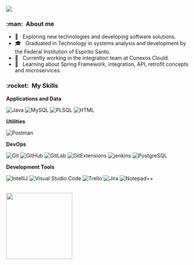 
![](https://komarev.com/ghpvc/?username=wallaks&color=006bed)

<h3> :man: &nbsp;About me </h3>

- 🤔 &nbsp; Exploring new technologies and developing software solutions.
- 🎓 &nbsp; Graduated in Technology in systems analysis and development by the Federal Institution of Espirito Santo.
- 💼 &nbsp; Currently working in the integration team at Conexos Clould.
- 🌱 &nbsp; Learning about Spring Framework, integration, API, retrofit concepts and microservices.

<h3> :rocket: &nbsp;My Skills </h3>

**Applications and Data**

  ![Java](https://img.shields.io/badge/-Java-333333?style=flat&logo=Java&logoColor=007396)
  ![MySQL](https://img.shields.io/badge/-MySQL-333333?style=flat&logo=mysql)
  ![PLSQL](https://img.shields.io/badge/-PLSQL-333333?style=flat&logo=plsql)
  ![HTML](https://img.shields.io/badge/-HTML-333333?style=flat&logo=HTML)

**Utilities**

  ![Postman](https://img.shields.io/badge/-Postman-333333?style=flat&logo=postman)

**DevOps**

  ![Git](https://img.shields.io/badge/-Git-333333?style=flat&logo=git)
  ![GitHub](https://img.shields.io/badge/-GitHub-333333?style=flat&logo=github)
  ![GitLab](https://img.shields.io/badge/-GitLab-333333?style=flat&logo=gitlab)
  ![GitExtensions](https://img.shields.io/badge/-GitExtensions-333333?style=flat&logo=gitExtensions)
  ![jenkins](https://img.shields.io/badge/-Jenkins-333333?style=flat&logo=jenkins)
  ![PostgreSQL](https://img.shields.io/badge/-PostgreSQL-333333?style=flat&logo=PostgreSQL)
  

**Development Tools**

  ![IntelliJ](https://img.shields.io/badge/-IntelliJ-333333?style=flat&logo=IntelliJ-ide&logoColor=2C2255)
  ![Visual Studio Code](https://img.shields.io/badge/-Visual%20Studio%20Code-333333?style=flat&logo=visual-studio-code&logoColor=007ACC)
  ![Trello](https://img.shields.io/badge/-Trello-333333?style=flat&logo=trello&logoColor=007ACC)
  ![Jira](https://img.shields.io/badge/-Jira-333333?style=flat&logo=jira&logoColor=007ACC)
  ![Notepad++](https://img.shields.io/badge/-Notepad++-333333?style=flat&logo=Notepad++&logoColor=007ACC)
  
  
<br/>

<a href="https://github.com/wallaks">
  <img height="180em" src="https://github-readme-stats.vercel.app/api?username=wallaks&theme=dracula&show_icons=true" />
</a>

<br/>
